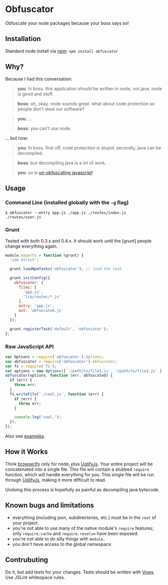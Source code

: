 # Obfuscator

Obfuscate your node packages because your boss says so!

## Installation

Standard node install via [npm]: `npm install obfuscator`

## Why?

Because I had this conversation:

> **you**: hi boss.  this application should be written in node, not java.  node is good and stuff.

> **boss**: oh, okay.  node sounds great.  what about code protection so people don't steal our software?

> **you**: ...

> **boss**: you can't use node.

... but now:

> **you**: hi boss.  first off, code protection is stupid.  secondly, java can be decompiled.

> **boss**: but decompiling java is a lot of work.

> **you**: so is [un-obfuscating javascript]!

## Usage

### Command Line (installed globally with the `-g` flag)

```
$ obfuscator --entry app.js ./app.js ./routes/index.js ./routes/user.js
```

### Grunt

Tested with both 0.3.x and 0.4.x.  It should work until the [grunt] people change everything again.

```javascript
module.exports = function (grunt) {
  'use strict';

  grunt.loadNpmTasks('obfuscator'); // load the task

  grunt.initConfig({
    obfuscator: {
      files: [
        'app.js',
        'lib/routes/*.js'
      ],
      entry: 'app.js',
      out: 'obfuscated.js'
    }
  });

  grunt.registerTask('default', 'obfuscator');
};
```

### Raw JavaScript API

```javascript
var Options = require('obfuscator').Options;
var obfuscator = require('obfuscator').obfuscator;
var fs = require('fs');
var options = new Options([ '/path/to/file1.js', '/path/to/file2.js' ], '/path/to', 'file1.js');
obfuscator(options, function (err, obfuscated) {
  if (err) {
    throw err;
  }
  fs.writeFile('./cool.js', function (err) {
    if (err) {
      throw err;
    }

    console.log('cool.');
  });
});
```

Also see [examples].

## How it Works

Think [browserify] only for node, plus [UglifyJs].  Your entire project will be concatenated into a single file.  This file will contain a stubbed `require` function, which will handle everything for you.  This single file will be run through [UglifyJs], making it more difficult to read.

Undoing this process is hopefully as painful as decompiling java bytecode.

## Known bugs and limitations

- everything (including json, subdirectories, etc.) must be in the `root` of your project.
- you're not able to use many of the native module's `require` features; only `require.cache` and `require.resolve` have been exposed.
- you're not able to do silly things with `module.`
- you don't have access to the global namespace

## Contrubuting

Do it, but add tests for your changes.  Tests should be written with [Vows].  Use JSLint whitespace rules.


[npm]: https://github.com/isaacs/npm
[un-obfuscating javascript]: http://github.com/stephenmathieson/node-obfuscator
[browserify]: https://github.com/substack/node-browserify
[UglifyJS]: https://github.com/mishoo/UglifyJS2
[Vows]: https://github.com/cloudhead/vows
[examples]: https://github.com/stephenmathieson/node-obfuscator/tree/master/examples